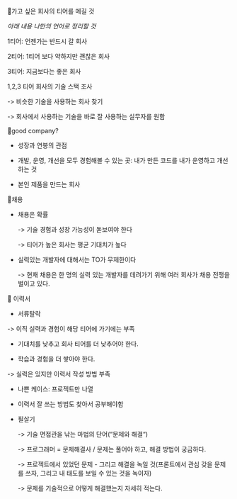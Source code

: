 📌가고 싶은 회사의 티어를 메길 것

 *아래 내용 나만의 언어로 정리할 것*
 
  1티어: 언젠가는 반드시 갈 회사

  2티어: 1티어 보다 약하지만 괜찮은 회사

  3티어: 지금보다는 좋은 회사
 
 
 1,2,3 티어 회사의 기술 스택 조사
 
  -> 비슷한 기술을 사용하는 회사 찾기 
  
  -> 회사에서 사용하는 기술을 바로 잘 사용하는 실무자를 원함

📌good company?

 - 성장과 연봉의 관점

  - 개발, 운영, 개선을 모두 경험해볼 수 있는 곳: 내가 만든 코드를 내가 운영하고 개선하는 것

  - 본인 제품을 만드는 회사


📌채용

  - 채용은 확률

     -> 기술 경험과 성장 가능성이 돋보여야 한다

     -> 티어가 높은 회사는 평균 기대치가 높다

  - 실력있는 개발자에 대해서는 TO가 무제한이다

     -> 현재 채용은 한 명의 실력 있는 개발자를 데려가기 위해 여러 회사가 채용 전쟁을 벌이고 있다. 


📌 이력서

 - 서류탈락

  -> 이직 실력과 경험이 해당 티어에 가기에는 부족

   - 기대치를 낮추고 회사 티어를 더 낮추어야 한다. 

   - 학습과 경험을 더 쌓아야 한다. 

  -> 실력은 있지만 이력서 작성 방법 부족

   - 나쁜 케이스: 프로젝트만 나열

   - 이력서 잘 쓰는 방법도 찾아서 공부해야함

 - 필살기

   -> 기술 면접관을 낚는 마법의 단어(“문제와 해결“)

   -> 프로그래머 = 문제해결사 / 문제는 풀어야 하고, 해결 방법이 궁금하다. 

    -> 프로젝트에서 있었던 문제 - 그리고 해결을 녹일 것(프론트에서 관심 갖을 문제를 쓰자, 그리고 내 태도를 보일 수 있는 것을 녹이자)

   -> 문제를 기술적으로 어떻게 해결했는지 자세히 적는다. 
